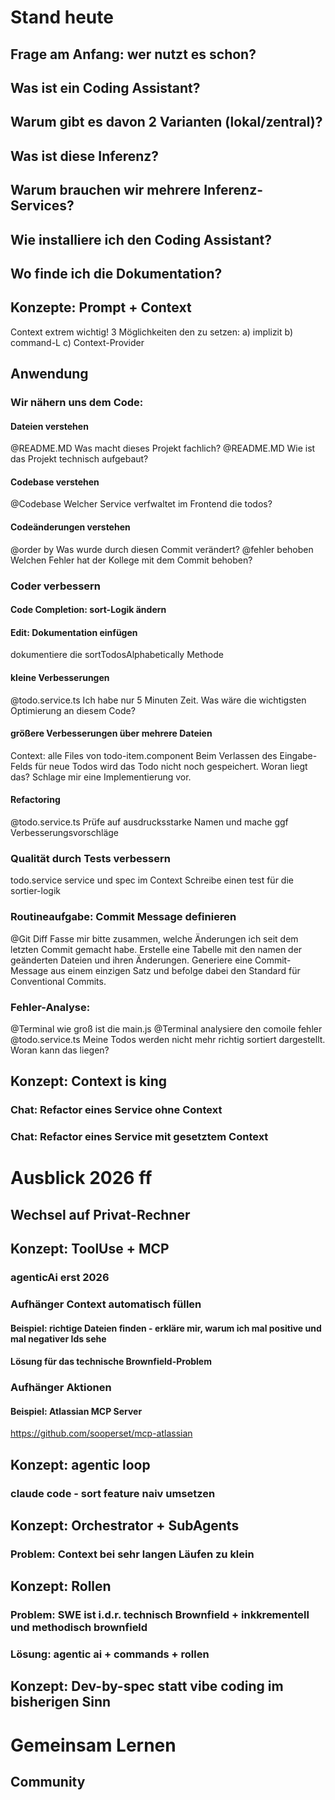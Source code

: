 # Stand heute

## Frage am Anfang: wer nutzt es schon?

## Was ist ein Coding Assistant?

## Warum gibt es davon 2 Varianten (lokal/zentral)?

## Was ist diese Inferenz? 
## Warum brauchen wir mehrere Inferenz-Services?

## Wie installiere ich den Coding Assistant?
## Wo finde ich die Dokumentation?

## Konzepte: Prompt + Context
Context extrem wichtig!
3 Möglichkeiten den zu setzen: a) implizit b) command-L c) Context-Provider

## Anwendung

### Wir nähern uns dem Code:

#### Dateien verstehen
 @README.MD Was macht dieses Projekt fachlich?
 @README.MD Wie ist das Projekt technisch aufgebaut?

#### Codebase verstehen
 @Codebase Welcher Service verfwaltet im Frontend die todos?

#### Codeänderungen verstehen
@order by Was wurde durch diesen Commit verändert?
@fehler behoben Welchen Fehler hat der Kollege mit dem Commit behoben?

### Coder verbessern

#### Code Completion: sort-Logik ändern

#### Edit: Dokumentation einfügen
dokumentiere die sortTodosAlphabetically Methode

#### kleine Verbesserungen
@todo.service.ts Ich habe nur 5 Minuten Zeit. Was wäre die wichtigsten Optimierung an diesem Code?

#### größere Verbesserungen über mehrere Dateien
Context: alle Files von todo-item.component
Beim Verlassen des Eingabe-Felds für neue Todos wird das Todo nicht noch gespeichert. Woran liegt das? Schlage mir eine Implementierung vor.

#### Refactoring
@todo.service.ts
Prüfe auf ausdrucksstarke Namen und mache ggf Verbesserungsvorschläge

### Qualität durch Tests verbessern
todo.service service und spec im Context
Schreibe einen test für die sortier-logik

### Routineaufgabe: Commit Message definieren
@Git Diff
Fasse mir bitte zusammen, welche Änderungen ich seit dem letzten Commit gemacht habe. Erstelle eine Tabelle mit den namen der geänderten Dateien und ihren Änderungen.
Generiere eine Commit-Message aus einem einzigen Satz und befolge dabei den Standard für Conventional Commits.

### Fehler-Analyse:  
@Terminal wie groß ist die main.js
@Terminal analysiere den comoile fehler
@todo.service.ts Meine Todos werden nicht mehr richtig sortiert dargestellt. Woran kann das liegen?

## Konzept: Context is king
### Chat: Refactor eines Service ohne Context
### Chat: Refactor eines Service mit gesetztem Context


# Ausblick 2026 ff

## Wechsel auf Privat-Rechner

## Konzept: ToolUse + MCP
### agenticAi erst 2026
### Aufhänger Context automatisch füllen
#### Beispiel: richtige Dateien finden - erkläre mir, warum ich mal positive und mal negativer Ids sehe
#### Lösung für das technische Brownfield-Problem

### Aufhänger Aktionen
#### Beispiel: Atlassian MCP Server
https://github.com/sooperset/mcp-atlassian

## Konzept: agentic loop
### claude code - sort feature naiv umsetzen

## Konzept: Orchestrator + SubAgents 
### Problem: Context bei sehr langen Läufen zu klein

## Konzept: Rollen
### Problem: SWE ist i.d.r. technisch Brownfield + inkkrementell und methodisch brownfield
### Lösung: agentic ai + commands + rollen

## Konzept: Dev-by-spec statt vibe coding im bisherigen Sinn

# Gemeinsam Lernen

## Community

